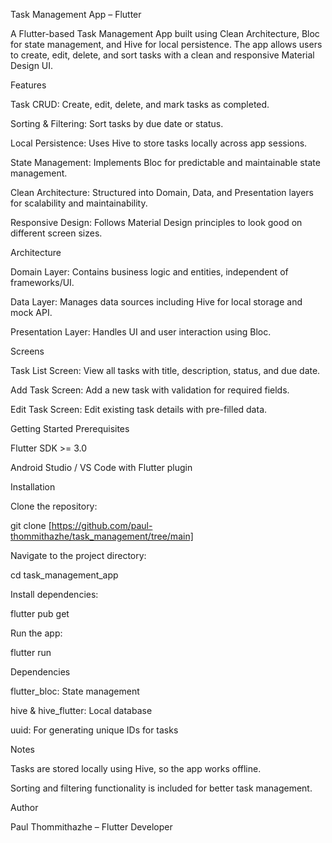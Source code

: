 Task Management App – Flutter

A Flutter-based Task Management App built using Clean Architecture, Bloc for state management, and Hive for local persistence. The app allows users to create, edit, delete, and sort tasks with a clean and responsive Material Design UI.

Features

Task CRUD: Create, edit, delete, and mark tasks as completed.

Sorting & Filtering: Sort tasks by due date or status.

Local Persistence: Uses Hive to store tasks locally across app sessions.

State Management: Implements Bloc for predictable and maintainable state management.

Clean Architecture: Structured into Domain, Data, and Presentation layers for scalability and maintainability.

Responsive Design: Follows Material Design principles to look good on different screen sizes.

Architecture

Domain Layer: Contains business logic and entities, independent of frameworks/UI.

Data Layer: Manages data sources including Hive for local storage and mock API.

Presentation Layer: Handles UI and user interaction using Bloc.

Screens

Task List Screen: View all tasks with title, description, status, and due date.

Add Task Screen: Add a new task with validation for required fields.

Edit Task Screen: Edit existing task details with pre-filled data.

Getting Started
Prerequisites

Flutter SDK >= 3.0

Android Studio / VS Code with Flutter plugin

Installation

Clone the repository:

git clone [https://github.com/paul-thommithazhe/task_management/tree/main]


Navigate to the project directory:

cd task_management_app


Install dependencies:

flutter pub get

Run the app:

flutter run

Dependencies

flutter_bloc: State management

hive & hive_flutter: Local database

uuid: For generating unique IDs for tasks


Notes

Tasks are stored locally using Hive, so the app works offline.

Sorting and filtering functionality is included for better task management.

Author

Paul Thommithazhe – Flutter Developer